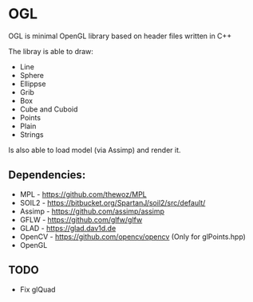 # OGL

OGL is minimal OpenGL library based on header files written in C++

The libray is able to draw:

* Line
* Sphere
* Ellippse
* Grib
* Box
* Cube and Cuboid
* Points
* Plain
* Strings

Is also able to load model (via Assimp)  and render it.


## Dependencies:

* MPL       - https://github.com/thewoz/MPL
* SOIL2     - https://bitbucket.org/SpartanJ/soil2/src/default/
* Assimp   - https://github.com/assimp/assimp
* GFLW     - https://github.com/glfw/glfw
* GLAD     - https://glad.dav1d.de
* OpenCV - https://github.com/opencv/opencv (Only for glPoints.hpp)
* OpenGL

## TODO
* Fix glQuad



